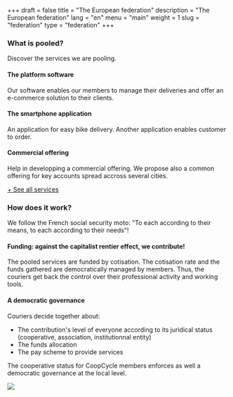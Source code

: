 +++
draft = false
title = "The European federation"
description = "The European federation"
lang = "en"
menu = "main"
weight = 1
slug = "federation"
type = "federation"
+++

<div class="row justify-content-center banner">
    <div class="col-md-8 col-md-offset-2 text-center">
        <h3 class="h3">What is pooled?</h3>
        <p>
            Discover the services we are pooling.
        </p>
    </div>
</div>

<div class="row">
    <div class="col-md-4 text-center">
        <i class="join-icon icon-platform"></i>
        <h4 class="h4">The platform software</h4>
        <p>Our software enables our members to manage their deliveries and offer an e-commerce solution to their clients.</p>
    </div>
    <div class="col-md-4 text-center">
        <i class="join-icon icon-smartphone"></i>
        <h4 class="h4">The smartphone application</h4>
        <p>An application for easy bike delivery. Another application enables customer to order.</p>
    </div>
    <div class="col-md-4 text-center">
        <i class="join-icon icon-business"></i>
        <h4 class="h4">Commercial offering</h4>
        <p>Help in developping a commercial offering. We propose also a common offering for key accounts spread accross several cities.</p>
    </div>
</div>

<p>
    <a id="show-more-services" href="#show-more-services">+ See all services</a>
</p>

<div id="more-services" style="display:none;opacity: 0;">
    <div class="row">
        <div class="col-md-4 text-center">
            <i class="join-icon icon-eye"></i>
            <h4 class="h4">Visibility & brand</h4>
            <p>A well-known european brand equity.</p>
        </div>
        <div class="col-md-4 text-center">
            <i class="join-icon icon-judiciary"></i>
            <h4 class="h4">Administrative and legal</h4>
            <p>Say goodbye to red tape, an administrative service deals with your receipts, your contracts or your legal status!</p>
        </div>
        <div class="col-md-4 text-center">
            <i class="join-icon icon-vault"></i>
            <h4 class="h4">Payments warranty</h4>
            <p>Warrant instant payments, thus helping financial stability for coops.</p>
        </div>
    </div>
    <div class="row">
        <div class="col-md-4 text-center">
            <i class="join-icon icon-money"></i>
            <h4 class="h4">Fundings & calls for proposal</h4>
            <p>Getting local and european subsidies for members, common response to call for proposals.</p>
        </div>
        <div class="col-md-4 text-center">
            <i class="join-icon icon-insurance"></i>
            <h4 class="h4">Insurances</h4>
            <p>Negociate high-quality insurance contracts to face the bike delivery risks.</p>
        </div>
        <div class="col-md-4 text-center">
            <i class="join-icon icon-plus"></i>
            <h4 class="h4">And more...</h4>
            <p>Solidarity funds, trainings, pooled buys...</p>
        </div>
    </div>
</div>

<div class="row justify-content-center">
    <div class="col-md-8 col-md-offset-2 text-center banner">
        <h3 class="h3">How does it work?</h3>
        <p>
            We follow the French social security moto: "To each according to their means, to each according to their needs"!
        </p>
    </div>
</div>

<div class="row">
    <div class="col-md-6">
        <h4 class="h4">Funding: against the capitalist rentier effect, we contribute!</h4>
        <p>The pooled services are funded by cotisation. The cotisation rate and the funds gathered are democratically managed by members. Thus, the couriers get back the control over their professional activity and working tools.</p>
        <h4 class="h4">A democratic governance</h4>
        <p>Couriers decide together about:
            <ul>
                <li>The contribution's level of everyone according to its juridical status  (cooperative, association, institutionnal entity)</li>
                <li>The funds allocation</li>
                <li>The pay scheme to provide services</li>
            </ul>
        </p>
        <p>
            The cooperative status for CoopCycle members enforces as well a democratic governance at the local level.
        </p>
    </div>
    <div class="col-md-6" id="european-governance">
        <img src="/images/european-network/governance.png">
    </div>
</div>
